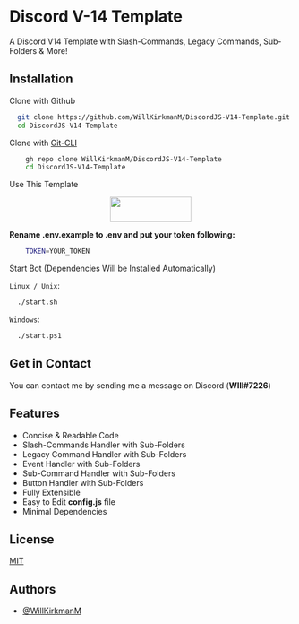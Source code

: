 # Discord V-14 Template 

A Discord V14 Template with Slash-Commands, Legacy Commands, Sub-Folders & More!
## Installation

Clone with Github

```bash
  git clone https://github.com/WillKirkmanM/DiscordJS-V14-Template.git
  cd DiscordJS-V14-Template
```
    
Clone with [Git-CLI](https://cli.github.com/)

```bash
    gh repo clone WillKirkmanM/DiscordJS-V14-Template
    cd DiscordJS-V14-Template
```

Use This Template
<p align="center">
  <img width="145" height="45" align="center" src="https://camo.githubusercontent.com/523d7e81c3d3dcd01b711f14c87e850edeb8e62bf72814d3231ab084a0c70d31/68747470733a2f2f7777772e726f737472756d2e626c6f672f706f73742f323031392d30362d31312d612d7265706f2d74656d706c6174652d666f722d722d616e616c797369735f66696c65732f7573652d746869732e706e67"></img>
</p>


**Rename .env.example to .env and put your token following:**
```bash
    TOKEN=YOUR_TOKEN
```
Start Bot (Dependencies Will be Installed Automatically)

`Linux / Unix`: 
```bash
  ./start.sh
```
`Windows`:
```bash
  ./start.ps1
```
 
## Get in Contact

You can contact me by sending me a message on Discord (**WIll#7226**) 

## Features

- Concise & Readable Code
- Slash-Commands Handler with Sub-Folders
- Legacy Command Handler with Sub-Folders
- Event Handler with Sub-Folders 
- Sub-Command Handler with Sub-Folders
- Button Handler with Sub-Folders
- Fully Extensible
- Easy to Edit **config.js** file
- Minimal Dependencies
## License

[MIT](https://choosealicense.com/licenses/mit/)


## Authors

- [@WillKirkmanM](https://www.github.com/WillKirkmanM)


